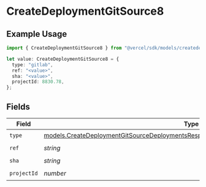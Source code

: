 # CreateDeploymentGitSource8

## Example Usage

```typescript
import { CreateDeploymentGitSource8 } from "@vercel/sdk/models/createdeploymentop.js";

let value: CreateDeploymentGitSource8 = {
  type: "gitlab",
  ref: "<value>",
  sha: "<value>",
  projectId: 8830.78,
};
```

## Fields

| Field                                                                                                                                                                                  | Type                                                                                                                                                                                   | Required                                                                                                                                                                               | Description                                                                                                                                                                            |
| -------------------------------------------------------------------------------------------------------------------------------------------------------------------------------------- | -------------------------------------------------------------------------------------------------------------------------------------------------------------------------------------- | -------------------------------------------------------------------------------------------------------------------------------------------------------------------------------------- | -------------------------------------------------------------------------------------------------------------------------------------------------------------------------------------- |
| `type`                                                                                                                                                                                 | [models.CreateDeploymentGitSourceDeploymentsResponse200ApplicationJSONResponseBody8Type](../models/createdeploymentgitsourcedeploymentsresponse200applicationjsonresponsebody8type.md) | :heavy_check_mark:                                                                                                                                                                     | N/A                                                                                                                                                                                    |
| `ref`                                                                                                                                                                                  | *string*                                                                                                                                                                               | :heavy_check_mark:                                                                                                                                                                     | N/A                                                                                                                                                                                    |
| `sha`                                                                                                                                                                                  | *string*                                                                                                                                                                               | :heavy_check_mark:                                                                                                                                                                     | N/A                                                                                                                                                                                    |
| `projectId`                                                                                                                                                                            | *number*                                                                                                                                                                               | :heavy_check_mark:                                                                                                                                                                     | N/A                                                                                                                                                                                    |